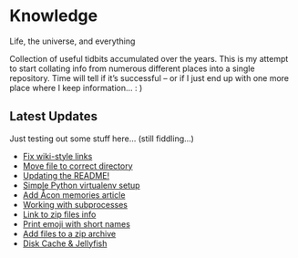 # Knowledge

Life, the universe, and everything

Collection of useful tidbits accumulated over the years. This is my attempt to start collating info from numerous different places into a single repository. Time will tell if it’s successful – or if I just end up with one more place where I keep information… : )

## Latest Updates

Just testing out some stuff here… (still fiddling…)

<!--START_SECTION:feed-->
* [
        Fix wiki-style links
    ](https:&#x2F;&#x2F;github.com&#x2F;teroyks&#x2F;knowledge&#x2F;commit&#x2F;8a307dc3f48be3b641ae2534422f1e9a7256ffc1)
* [
        Move file to correct directory
    ](https:&#x2F;&#x2F;github.com&#x2F;teroyks&#x2F;knowledge&#x2F;commit&#x2F;16b599a283de7f2c0e90f75519f4cf6f7dffca84)
* [
        Updating the README!
    ](https:&#x2F;&#x2F;github.com&#x2F;teroyks&#x2F;knowledge&#x2F;commit&#x2F;914c963fbb7d3ad67fdfe3a50c592e62da719df3)
* [
        Simple Python virtualenv setup
    ](https:&#x2F;&#x2F;github.com&#x2F;teroyks&#x2F;knowledge&#x2F;commit&#x2F;6c0205ecd2608b6d5217d73bfd23f56c3abc5a45)
* [
        Add Åcon memories article
    ](https:&#x2F;&#x2F;github.com&#x2F;teroyks&#x2F;knowledge&#x2F;commit&#x2F;5014d100aaf008edb6c8311cb0ae7dc80e11089e)
* [
        Working with subprocesses
    ](https:&#x2F;&#x2F;github.com&#x2F;teroyks&#x2F;knowledge&#x2F;commit&#x2F;e2f31f3e097860966e0938b04e392b726a08b107)
* [
        Link to zip files info
    ](https:&#x2F;&#x2F;github.com&#x2F;teroyks&#x2F;knowledge&#x2F;commit&#x2F;8766be604b8ddb8187f6cf8f4e39e8e283ed029a)
* [
        Print emoji with short names
    ](https:&#x2F;&#x2F;github.com&#x2F;teroyks&#x2F;knowledge&#x2F;commit&#x2F;350763c1f71af8b7e786ed26ab19b3f3b92858b7)
* [
        Add files to a zip archive
    ](https:&#x2F;&#x2F;github.com&#x2F;teroyks&#x2F;knowledge&#x2F;commit&#x2F;1df068361d9a84b5c1e2225bc73091fc51d4a688)
* [
        Disk Cache &amp; Jellyfish
    ](https:&#x2F;&#x2F;github.com&#x2F;teroyks&#x2F;knowledge&#x2F;commit&#x2F;f078b17e4cb3a490a00478f51fe95317ff9da3ea)
<!--END_SECTION:feed-->
